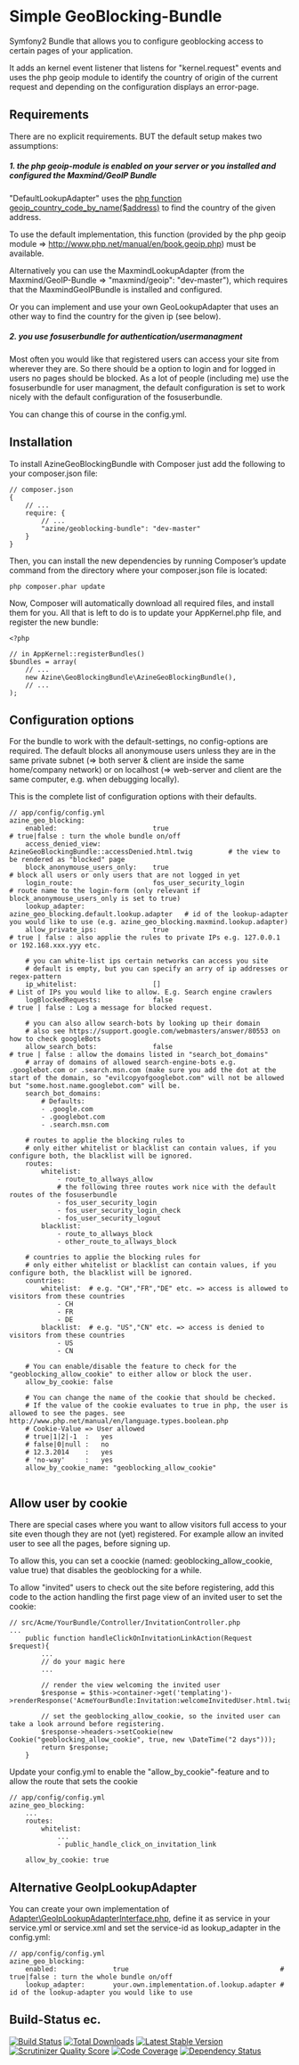 Simple GeoBlocking-Bundle
=========================

Symfony2 Bundle that allows you to configure geoblocking access to certain pages of your application.

It adds an kernel event listener that listens for "kernel.request" events and uses the php geoip module to identify the country of origin of the current request and depending on the configuration displays an error-page.

## Requirements
There are no explicit requirements. BUT the default setup makes two assumptions:

##### 1. the php geoip-module is enabled on your server or you installed and configured the Maxmind/GeoIP Bundle
   
"DefaultLookupAdapter" uses the [php function geoip_country_code_by_name($address)](http://www.php.net/manual/en/function.geoip-country-code3-by-name.php) 
to find the country of the given address.

To use the default implementation, this function (provided by the php geoip module => http://www.php.net/manual/en/book.geoip.php) must be available.

Alternatively you can use the MaxmindLookupAdapter (from the Maxmind/GeoIP-Bundle => "maxmind/geoip": "dev-master"), which requires that the MaxmindGeoIPBundle 
is installed and configured.

Or you can implement and use your own GeoLookupAdapter that uses an other way to find the country for the given ip (see below).

##### 2. you use fosuserbundle for authentication/usermanagment

Most often you would like that registered users can access your site from wherever they are. So there should be a option to login and for logged 
in users no pages should be blocked. As a lot of people (including me) use the fosuserbundle for user managment, the default configuration is set 
to work nicely with the default configuration of the fosuserbundle.

You can change this of course in the config.yml.


## Installation
To install AzineGeoBlockingBundle with Composer just add the following to your composer.json file:

```
// composer.json
{
    // ...
    require: {
        // ...
        "azine/geoblocking-bundle": "dev-master"
    }
}
```

Then, you can install the new dependencies by running Composer’s update command from the directory where your composer.json file is located:

```
php composer.phar update
```

Now, Composer will automatically download all required files, and install them for you. All that is left to do is to update your AppKernel.php file, and register the new bundle:

```
<?php

// in AppKernel::registerBundles()
$bundles = array(
    // ...
   	new Azine\GeoBlockingBundle\AzineGeoBlockingBundle(),
    // ...
);
```


## Configuration options
For the bundle to work with the default-settings, no config-options are required. 
The default blocks all anonymouse users unless they are in the same 
private subnet (=> both server & client are inside the same home/company network) or on localhost (=> web-server and client are the same computer, e.g. when debugging locally).

This is the complete list of configuration options with their defaults.
```
// app/config/config.yml
azine_geo_blocking:
    enabled:              			true 										# true|false : turn the whole bundle on/off
    access_denied_view:  AzineGeoBlockingBundle::accessDenied.html.twig 		# the view to be rendered as "blocked" page
    block_anonymouse_users_only:	true		 								# block all users or only users that are not logged in yet
    login_route:          			fos_user_security_login 					# route name to the login-form (only relevant if block_anonymouse_users_only is set to true)
    lookup_adapter:       			azine_geo_blocking.default.lookup.adapter	# id of the lookup-adapter you would like to use (e.g. azine_geo_blocking.maxmind.lookup.adapter)
    allow_private_ips:    			true										# true | false : also applie the rules to private IPs e.g. 127.0.0.1 or 192.168.xxx.yyy etc.
	
	# you can white-list ips certain networks can access you site     
	# default is empty, but you can specify an arry of ip addresses or regex-pattern
    ip_whitelist:       			[]										    # List of IPs you would like to allow. E.g. Search engine crawlers
    logBlockedRequests:   			false									    # true | false : Log a message for blocked request.

	# you can also allow search-bots by looking up their domain
	# also see https://support.google.com/webmasters/answer/80553 on how to check googleBots
	allow_search_bots: 				false										# true | false : allow the domains listed in "search_bot_domains"
    # array of domains of allowed search-engine-bots e.g. .googlebot.com or .search.msn.com (make sure you add the dot at the start of the domain, so "evilcopyofgooglebot.com" will not be allowed but "some.host.name.googlebot.com" will be.
    search_bot_domains:
        # Defaults:
        - .google.com
        - .googlebot.com
        - .search.msn.com

	# routes to applie the blocking rules to
    # only either whitelist or blacklist can contain values, if you configure both, the blacklist will be ignored.
    routes:
        whitelist:
        	- route_to_allways_allow
            # the following three routes work nice with the default routes of the fosuserbundle
            - fos_user_security_login
            - fos_user_security_login_check
            - fos_user_security_logout
        blacklist:            
        	- route_to_allways_block
        	- other_route_to_allways_block

	# countries to applie the blocking rules for
    # only either whitelist or blacklist can contain values, if you configure both, the blacklist will be ignored.
    countries:
        whitelist:  # e.g. "CH","FR","DE" etc. => access is allowed to visitors from these countries
        	- CH
        	- FR
        	- DE
        blacklist:  # e.g. "US","CN" etc. => access is denied to visitors from these countries
        	- US
        	- CN
        	
    # You can enable/disable the feature to check for the "geoblocking_allow_cookie" to either allow or block the user. 
    allow_by_cookie: false 
    
    # You can change the name of the cookie that should be checked. 
    # If the value of the cookie evaluates to true in php, the user is allowed to see the pages. see http://www.php.net/manual/en/language.types.boolean.php
    # Cookie-Value => User allowed
    # true|1|2|-1  :   yes
    # false|0|null :   no
    # 12.3.2014    :   yes
    # 'no-way'     :   yes 
    allow_by_cookie_name: "geoblocking_allow_cookie"
      
```

## Allow user by cookie
There are special cases where you want to allow visitors full access to your site even though they are not (yet) registered. For example allow an invited user to see all the pages, before signing up.

To allow this, you can set a coockie (named: geoblocking_allow_cookie, value true) that disables the geoblocking for a while.

To allow "invited" users to check out the site before registering, add this code to the action handling the first page view of an invited user to set the cookie:

```
// src/Acme/YourBundle/Controller/InvitationController.php
...
    public function handleClickOnInvitationLinkAction(Request $request){
        ...
        // do your magic here 
        ...
        
        // render the view welcoming the invited user
        $response = $this->container->get('templating')->renderResponse('AcmeYourBundle:Invitation:welcomeInvitedUser.html.twig.');
        
        // set the geoblocking_allow_cookie, so the invited user can take a look arround before registering.
        $response->headers->setCookie(new Cookie("geoblocking_allow_cookie", true, new \DateTime("2 days")));
        return $response;
    }
```

Update your config.yml to enable the "allow_by_cookie"-feature and to allow the route that sets the cookie
```
// app/config/config.yml
azine_geo_blocking:
    ...
    routes:
        whitelist:
            ...
            - public_handle_click_on_invitation_link
            
    allow_by_cookie: true  
```

## Alternative GeoIpLookupAdapter
You can create your own implementation of [Adapter\GeoIpLookupAdapterInterface.php](Adapter/GeoIpLookupAdapterInterface.php), define it as service in your service.yml or service.xml and set the service-id as lookup_adapter in the config.yml:
```
// app/config/config.yml
azine_geo_blocking:
    enabled:              true 										# true|false : turn the whole bundle on/off
    lookup_adapter:       your.own.implementation.of.lookup.adapter	# id of the lookup-adapter you would like to use
``` 



## Build-Status ec.

[![Build Status](https://travis-ci.org/azine/geoblocking-bundle.png)](https://travis-ci.org/azine/geoblocking-bundle)
[![Total Downloads](https://poser.pugx.org/azine/geoblocking-bundle/downloads.png)](https://packagist.org/packages/azine/geoblocking-bundle)
[![Latest Stable Version](https://poser.pugx.org/azine/geoblocking-bundle/v/stable.png)](https://packagist.org/packages/azine/geoblocking-bundle)
[![Scrutinizer Quality Score](https://scrutinizer-ci.com/g/azine/geoblocking-bundle/badges/quality-score.png?s=c6d9068893471309c3de0cadd2cf9f8f51804c91)](https://scrutinizer-ci.com/g/azine/geoblocking-bundle/)
[![Code Coverage](https://scrutinizer-ci.com/g/azine/geoblocking-bundle/badges/coverage.png?s=bb74d9f20c0797f3a49b57aad0ae3258666513cb)](https://scrutinizer-ci.com/g/azine/geoblocking-bundle/)
[![Dependency Status](https://www.versioneye.com/user/projects/567eb00deb4f47003c00001e/badge.svg?style=flat)](https://www.versioneye.com/user/projects/567eb00deb4f47003c00001e)